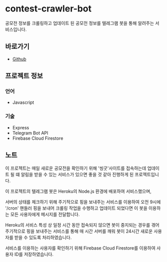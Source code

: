 # contest-crawler-bot

공모전 정보를 크롤링하고 업데이트 된 공모전 정보를 텔레그램 봇을 통해 알려주는 서비스입니다.

## 바로가기

- [Github](https://github.com/namhyun-gu/contest-crawler-bot)

## 프로젝트 정보

### 언어

- Javascript

### 기술

- Express
- Telegram Bot API
- Firebase Cloud Firestore

## 노트

이 프로젝트는 매일 새로운 공모전을 확인하기 위해 '씽굿'사이트를 접속하는데 업데이트 될 떄 알림을 받을 수 있는 서비스가 있으면 좋을 것 같아 진행하게 된 프로젝트입니다.

이 프로젝트의 텔레그램 봇은 Heroku의 Node.js 환경에 배포하여 서비스했으며,

서버의 상태를 체크하기 위해 주기적으로 핑을 보내주는 서비스를 이용하여 오전 9시에 '/cron' 핸들러 핑을 보내어
크롤링 작업을 수행하고 업데이트 되었다면 이 봇을 이용하는 모든 사용자에게 메시지를 전달합니다.

Heroku의 서비스 특성 상 일정 시간 동안 접속되지 않으면 봇이 중지되는 경우를 겪어
주기적으로 핑을 보내주는 서비스를 통해 매 시간 서버를 깨워 봇이 24시간 새로운 사용자를 받을 수 있도록 처리하였습니다.

서비스를 이용하는 사용자를 확인하기 위해 Firebase Cloud Firestore를 이용하여 사용자 ID를 저장하였습니다.